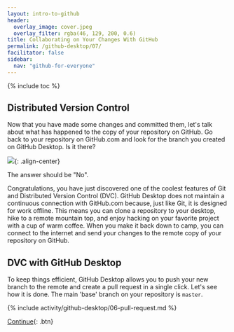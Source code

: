 ```yaml
---
layout: intro-to-github
header:
  overlay_image: cover.jpeg
  overlay_filter: rgba(46, 129, 200, 0.6)
title: Collaborating on Your Changes With GitHub
permalink: /github-desktop/07/
facilitator: false
sidebar:
  nav: "github-for-everyone"
---
```


{% include toc %}

## Distributed Version Control

Now that you have made some changes and committed them, let's talk about what has happened to the copy of your repository on GitHub. Go back to your repository on GitHub.com and look for the branch you created on GitHub Desktop. Is it there?

![](http://i.giphy.com/ly8G39g1ujpNm.gif){: .align-center}

The answer should be "No".

Congratulations, you have just discovered one of the coolest features of Git and Distributed Version Control (DVC). GitHub Desktop does not maintain a continuous connection with GitHub.com because, just like Git, it is designed for work offline. This means you can clone a repository to your desktop, hike to a remote mountain top, and enjoy hacking on your favorite project with a cup of warm coffee. When you make it back down to camp, you can connect to the internet and send your changes to the remote copy of your repository on GitHub.

## DVC with GitHub Desktop

To keep things efficient, GitHub Desktop allows you to push your new branch to the remote and create a pull request in a single click. Let's see how it is done. The main 'base' branch on your repository is `master`.

{% include activity/github-desktop/06-pull-request.md %}

[Continue](../08/){: .btn}
